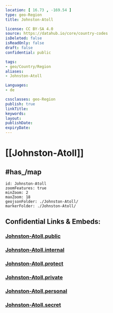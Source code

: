 ```yaml
---
location: [ 16.73 , -169.54 ] 
type: geo-Region
title: Johnston-Atoll

license: CC BY-SA 4.0
source: https://datahub.io/core/country-codes
isDeleted: false
isReadOnly: false
draft: false
confidential: public

tags:
- geo/Country/Region
aliases:
- Johnston-Atoll

Languages:
- de

cssclasses: geo-Region
publish: true
linkTitle: 
keywords: 
layout: 
publishDate: 
expiryDate: 
---
```


# [[Johnston-Atoll]] 


## #has_/map 


```leaflet
id: Johnston-Atoll
zoomFeatures: true 
minZoom: 2 
maxZoom: 18
geojsonFolder: ./Johnston-Atoll/
markerFolder: ./Johnston-Atoll/
```


## Confidential Links & Embeds: 

### [Johnston-Atoll.public](/_public/\Earth\Continent\America~North\USA\USA~Islands\CountiesJohnston-Atoll.public.md) 

### [Johnston-Atoll.internal](/_internal/\Earth\Continent\America~North\USA\USA~Islands\CountiesJohnston-Atoll.internal.md) 

### [Johnston-Atoll.protect](/_protect/\Earth\Continent\America~North\USA\USA~Islands\CountiesJohnston-Atoll.protect.md) 

### [Johnston-Atoll.private](/_private/\Earth\Continent\America~North\USA\USA~Islands\CountiesJohnston-Atoll.private.md) 

### [Johnston-Atoll.personal](/_personal/\Earth\Continent\America~North\USA\USA~Islands\CountiesJohnston-Atoll.personal.md) 

### [Johnston-Atoll.secret](/_secret/\Earth\Continent\America~North\USA\USA~Islands\CountiesJohnston-Atoll.secret.md)

